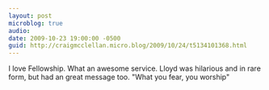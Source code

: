 ```yaml
---
layout: post
microblog: true
audio: 
date: 2009-10-23 19:00:00 -0500
guid: http://craigmcclellan.micro.blog/2009/10/24/t5134101368.html
---
```

I love Fellowship. What an awesome service. Lloyd was hilarious and in rare form, but had an great message too. "What you fear, you worship"
